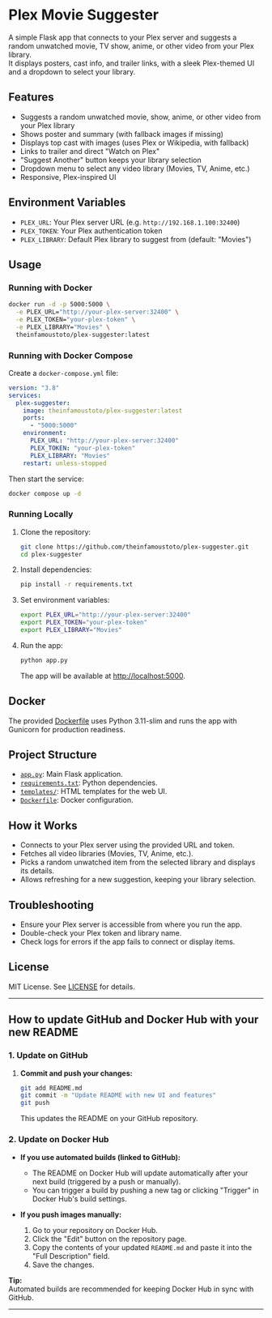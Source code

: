 # Plex Movie Suggester

A simple Flask app that connects to your Plex server and suggests a random unwatched movie, TV show, anime, or other video from your Plex library.  
It displays posters, cast info, and trailer links, with a sleek Plex-themed UI and a dropdown to select your library.

## Features

- Suggests a random unwatched movie, show, anime, or other video from your Plex library
- Shows poster and summary (with fallback images if missing)
- Displays top cast with images (uses Plex or Wikipedia, with fallback)
- Links to trailer and direct "Watch on Plex"
- "Suggest Another" button keeps your library selection
- Dropdown menu to select any video library (Movies, TV, Anime, etc.)
- Responsive, Plex-inspired UI

## Environment Variables

- `PLEX_URL`: Your Plex server URL (e.g. `http://192.168.1.100:32400`)
- `PLEX_TOKEN`: Your Plex authentication token
- `PLEX_LIBRARY`: Default Plex library to suggest from (default: "Movies")

## Usage

### Running with Docker

```bash
docker run -d -p 5000:5000 \
  -e PLEX_URL="http://your-plex-server:32400" \
  -e PLEX_TOKEN="your-plex-token" \
  -e PLEX_LIBRARY="Movies" \
  theinfamoustoto/plex-suggester:latest
```

### Running with Docker Compose

Create a `docker-compose.yml` file:

```yaml
version: "3.8"
services:
  plex-suggester:
    image: theinfamoustoto/plex-suggester:latest
    ports:
      - "5000:5000"
    environment:
      PLEX_URL: "http://your-plex-server:32400"
      PLEX_TOKEN: "your-plex-token"
      PLEX_LIBRARY: "Movies"
    restart: unless-stopped
```

Then start the service:

```bash
docker compose up -d
```

### Running Locally

1. Clone the repository:
    ```bash
    git clone https://github.com/theinfamoustoto/plex-suggester.git
    cd plex-suggester
    ```

2. Install dependencies:
    ```bash
    pip install -r requirements.txt
    ```

3. Set environment variables:
    ```bash
    export PLEX_URL="http://your-plex-server:32400"
    export PLEX_TOKEN="your-plex-token"
    export PLEX_LIBRARY="Movies"
    ```

4. Run the app:
    ```bash
    python app.py
    ```
    The app will be available at [http://localhost:5000](http://localhost:5000).

## Docker

The provided [Dockerfile](Dockerfile) uses Python 3.11-slim and runs the app with Gunicorn for production readiness.

## Project Structure

- [`app.py`](app.py): Main Flask application.
- [`requirements.txt`](requirements.txt): Python dependencies.
- [`templates/`](templates/): HTML templates for the web UI.
- [`Dockerfile`](Dockerfile): Docker configuration.

## How it Works

- Connects to your Plex server using the provided URL and token.
- Fetches all video libraries (Movies, TV, Anime, etc.).
- Picks a random unwatched item from the selected library and displays its details.
- Allows refreshing for a new suggestion, keeping your library selection.

## Troubleshooting

- Ensure your Plex server is accessible from where you run the app.
- Double-check your Plex token and library name.
- Check logs for errors if the app fails to connect or display items.

## License

MIT License. See [LICENSE](LICENSE) for details.

---

## How to update GitHub and Docker Hub with your new README

### 1. Update on GitHub

1. **Commit and push your changes:**
    ```bash
    git add README.md
    git commit -m "Update README with new UI and features"
    git push
    ```
   This updates the README on your GitHub repository.

### 2. Update on Docker Hub

- **If you use automated builds (linked to GitHub):**
  - The README on Docker Hub will update automatically after your next build (triggered by a push or manually).
  - You can trigger a build by pushing a new tag or clicking "Trigger" in Docker Hub's build settings.

- **If you push images manually:**
  1. Go to your repository on Docker Hub.
  2. Click the "Edit" button on the repository page.
  3. Copy the contents of your updated `README.md` and paste it into the "Full Description" field.
  4. Save the changes.

**Tip:**  
Automated builds are recommended for keeping Docker Hub in sync with GitHub.

---